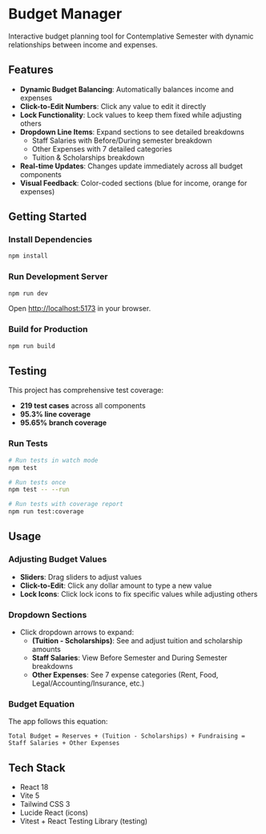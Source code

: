 # Budget Manager

Interactive budget planning tool for Contemplative Semester with dynamic relationships between income and expenses.

## Features

- **Dynamic Budget Balancing**: Automatically balances income and expenses
- **Click-to-Edit Numbers**: Click any value to edit it directly
- **Lock Functionality**: Lock values to keep them fixed while adjusting others
- **Dropdown Line Items**: Expand sections to see detailed breakdowns
  - Staff Salaries with Before/During semester breakdown
  - Other Expenses with 7 detailed categories
  - Tuition & Scholarships breakdown
- **Real-time Updates**: Changes update immediately across all budget components
- **Visual Feedback**: Color-coded sections (blue for income, orange for expenses)

## Getting Started

### Install Dependencies

```bash
npm install
```

### Run Development Server

```bash
npm run dev
```

Open [http://localhost:5173](http://localhost:5173) in your browser.

### Build for Production

```bash
npm run build
```

## Testing

This project has comprehensive test coverage:

- **219 test cases** across all components
- **95.3% line coverage**
- **95.65% branch coverage**

### Run Tests

```bash
# Run tests in watch mode
npm test

# Run tests once
npm test -- --run

# Run tests with coverage report
npm run test:coverage
```

## Usage

### Adjusting Budget Values

- **Sliders**: Drag sliders to adjust values
- **Click-to-Edit**: Click any dollar amount to type a new value
- **Lock Icons**: Click lock icons to fix specific values while adjusting others

### Dropdown Sections

- Click dropdown arrows to expand:
  - **(Tuition - Scholarships)**: See and adjust tuition and scholarship amounts
  - **Staff Salaries**: View Before Semester and During Semester breakdowns
  - **Other Expenses**: See 7 expense categories (Rent, Food, Legal/Accounting/Insurance, etc.)

### Budget Equation

The app follows this equation:
```
Total Budget = Reserves + (Tuition - Scholarships) + Fundraising = Staff Salaries + Other Expenses
```

## Tech Stack

- React 18
- Vite 5
- Tailwind CSS 3
- Lucide React (icons)
- Vitest + React Testing Library (testing)
